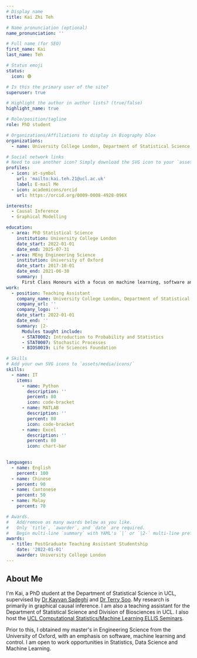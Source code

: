 ```yaml
---
# Display name
title: Kai Zhi Teh

# Name pronunciation (optional)
name_pronunciation: ''

# Full name (for SEO)
first_name: Kai
last_name: Teh

# Status emoji
status:
  icon: 🟢

# Is this the primary user of the site?
superuser: true

# Highlight the author in author lists? (true/false)
highlight_name: true

# Role/position/tagline
role: PhD student

# Organizations/Affiliations to display in Biography blox
organizations:
  - name: University College London, Department of Statistical Science

# Social network links
# Need to use another icon? Simply download the SVG icon to your `assets/media/icons/` folder.
profiles:
  - icon: at-symbol
    url: 'mailto:kai.teh.21@ucl.ac.uk'
    label: E-mail Me
  - icon: academicons/orcid
    url: https://orcid.org/0009-0008-4928-096X

interests:
  - Causal Inference
  - Graphical Modelling

education:
  - area: PhD Statistical Science
    institution: University College London
    date_start: 2022-01-01
    date_end: 2025-07-31
  - area: MEng Engineering Science 
    institution: University of Oxford
    date_start: 2017-10-01
    date_end: 2021-06-30
    summary: |
      First Class Honours with a focus on machine learning, software and control
work:
  - position: Teaching Assistant
    company_name: University College London, Department of Statistical Science, Division of Biosciences
    company_url: ''
    company_logo: ''
    date_start: 2022-01-01
    date_end: ''
    summary: |2-
      Modules taught include:
      - STAT0002: Introduction to Probability and Statistics
      - STAT0007: Stochastic Processes
      - BIOS0019: Life Sciences Foundation

# Skills
# Add your own SVG icons to `assets/media/icons/`
skills:
  - name: IT
    items:
      - name: Python
        description: ''
        percent: 80
        icon: code-bracket
      - name: MATLAB
        description: ''
        percent: 80
        icon: code-bracket
      - name: Excel
        description: ''
        percent: 80
        icon: chart-bar
 

languages:
  - name: English
    percent: 100
  - name: Chinese
    percent: 90
  - name: Cantonese
    percent: 50
  - name: Malay
    percent: 70

# Awards.
#   Add/remove as many awards below as you like.
#   Only `title`, `awarder`, and `date` are required.
#   Begin multi-line `summary` with YAML's `|` or `|2-` multi-line prefix and indent 2 spaces below.
awards:
  - title: PostGraduate Teaching Assistant Studentship
    date: '2022-01-01'
    awarder: University College London
---
```


## About Me

I'm Kai, a PhD student at the Department of Statistical Science in UCL, supervised by [Dr Kayvan Sadeghi](https://www.homepages.ucl.ac.uk/~ucakksa/) and [Dr Terry Soo](https://tsoo-math.github.io/). My research is primarily in graphical causal inference. I am also a teaching assistant for the Department of Statistical Science and Division of Biosciences in UCL. I also host the [UCL Computational Statistics/Machine Learning ELLIS Seminars](https://ucl-ellis.github.io/jt_csml_seminar_home/).

Prior to this, I obtained my master's in Engineering Science from the University of Oxford, with an emphasis on software, machine learning and control. I am open to work opportunities in Statistics, Data Science and Machine Learning.
